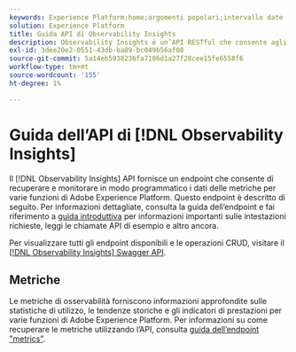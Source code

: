 ```yaml
---
keywords: Experience Platform;home;argomenti popolari;intervallo date
solution: Experience Platform
title: Guida API di Observability Insights
description: Observability Insights è un’API RESTful che consente agli sviluppatori di esporre metriche di osservabilità chiave in Adobe Experience Platform. Queste metriche forniscono informazioni approfondite sulle statistiche di utilizzo di Platform, sui controlli di integrità per i servizi di Platform, sulle tendenze storiche e sugli indicatori di prestazioni per le varie funzionalità di Platform.
exl-id: 3dee20e2-0551-43db-ba89-bc049b56af08
source-git-commit: 5a14eb5938236fa7186d1a27f28cee15fe6558f6
workflow-type: tm+mt
source-wordcount: '155'
ht-degree: 1%

---
```


# Guida dell’API di [!DNL Observability Insights]

Il [!DNL Observability Insights] API fornisce un endpoint che consente di recuperare e monitorare in modo programmatico i dati delle metriche per varie funzioni di Adobe Experience Platform. Questo endpoint è descritto di seguito. Per informazioni dettagliate, consulta la guida dell’endpoint e fai riferimento a [guida introduttiva](./getting-started.md) per informazioni importanti sulle intestazioni richieste, leggi le chiamate API di esempio e altro ancora.

Per visualizzare tutti gli endpoint disponibili e le operazioni CRUD, visitare il [[!DNL Observability Insights] Swagger API](https://www.adobe.io/experience-platform-apis/references/observability-insights/).

## Metriche

Le metriche di osservabilità forniscono informazioni approfondite sulle statistiche di utilizzo, le tendenze storiche e gli indicatori di prestazioni per varie funzioni di Adobe Experience Platform. Per informazioni su come recuperare le metriche utilizzando l’API, consulta [guida dell’endpoint &quot;metrics&quot;](./metrics.md).
